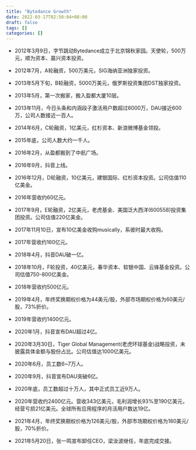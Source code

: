 ```yaml
---
title: "Bytedance Growth"
date: 2022-03-17T02:50:04+08:00
draft: false
tags: []
categories: []
---
```


- 2012年3月9日，字节跳动Bytedance成立于北京锦秋家园。天使轮，500万元，顺为资本、晨兴资本投资。

- 2012年7月，A轮融资，500万美元，SIG海纳亚洲独家投资。

- 2013年5月下旬，B轮融资，5000万美元，俄罗斯投资集团DST独家投资。

- 2013年5月，第一次搬家，搬入盈都大厦10层。

- 2013年11月，今日头条和内涵段子激活用户数超过6000万，DAU接近600万，公司人数接近一百人。

- 2014年6月，C轮融资，1亿美元，红杉资本、新浪微博基金领投。

- 2015年底，公司人数大约一千人。

- 2016年2月，从盈都搬到了中航广场。

- 2016年9月，抖音上线。

- 2016年12月，D轮融资，10亿美元，建银国际、红杉资本投资。公司估值110亿美金。

- 2016年营收约60亿元。

- 2017年9月，E轮融资，2亿美元，老虎基金、美国泛大西洋(600558)投资集团投资。公司估值220亿美金。

- 2017年11月10日，宣布10亿美金收购musically，系彼时最大收购。

- 2017年营收约160亿元。

- 2018年4月，抖音DAU破一亿。

- 2018年10月，F轮投资，40亿美元，春华资本、软银中国、云锋基金投资。公司估值750-800亿美金。

- 2018年营收约500亿元。

- 2019年4月，年终奖换期权价格为44美元/股，外部市场期权价格为60美元/股，73%折价。

- 2019年营收约1400亿元。

- 2020年1月，抖音宣布DAU超过4亿。

- 2020年3月30日，Tiger Global Management(老虎环球基金)战略投资，未披露具体金额与股份占比。公司估值达1000亿美元。

- 2020年6月，员工数6~7万人。

- 2020年9月，抖音宣布DAU突破6亿。

- 2020年底，员工数超过十万人，其中正式员工近9万人。

- 2020年营收约2400亿元。营收343亿美元，毛利润增长93%至190亿美元，经营亏损21亿美元。全球所有应用程序的月活用户数达19亿。

- 2021年4月，年终奖换期权价格为126美元/股，外部市场期权价格为180美元/股，70%折价。

- 2021年5月20日，张一鸣宣布卸任CEO，梁汝波继任，年底完成交接。

